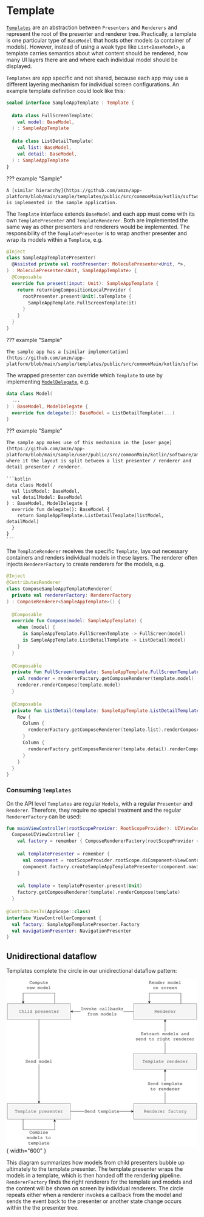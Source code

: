 # Template

[`Templates`](https://github.com/amzn/app-platform/blob/main/presenter/public/src/commonMain/kotlin/software/amazon/app/platform/presenter/template/Template.kt)
are an abstraction between `Presenters` and `Renderers` and represent the root of the presenter and renderer tree.
Practically, a template is one particular type of `BaseModel` that hosts other models (a container of models).
However, instead of using a weak type like `List<BaseModel>`, a template carries semantics about what content should
be rendered, how many UI layers there are and where each individual model should be displayed.

`Templates` are app specific and not shared, because each app may use a different layering mechanism for individual
screen configurations. An example template definition could look like this:

```kotlin
sealed interface SampleAppTemplate : Template {

  data class FullScreenTemplate(
    val model: BaseModel,
  ) : SampleAppTemplate

  data class ListDetailTemplate(
    val list: BaseModel,
    val detail: BaseModel,
  ) : SampleAppTemplate
}
```

??? example "Sample"

    A [similar hierarchy](https://github.com/amzn/app-platform/blob/main/sample/templates/public/src/commonMain/kotlin/software/amazon/app/platform/sample/template/SampleAppTemplate.kt)
    is implemented in the sample application.

The `Template` interface extends `BaseModel` and each app must come with its own `TemplatePresenter` and
`TemplateRenderer`. Both are implemented the same way as other presenters and renderers would be implemented.
The responsibility of the `TemplatePresenter` is to wrap another presenter and wrap its models within a `Template`,
e.g.

```kotlin hl_lines="8"
@Inject
class SampleAppTemplatePresenter(
  @Assisted private val rootPresenter: MoleculePresenter<Unit, *>,
) : MoleculePresenter<Unit, SampleAppTemplate> {
  @Composable
  override fun present(input: Unit): SampleAppTemplate {
    return returningCompositionLocalProvider {
      rootPresenter.present(Unit).toTemplate {
        SampleAppTemplate.FullScreenTemplate(it)
      }
    }
  }
}
```

??? example "Sample"

    The sample app has a [similar implementation](https://github.com/amzn/app-platform/blob/main/sample/templates/public/src/commonMain/kotlin/software/amazon/app/platform/sample/template/SampleAppTemplatePresenter.kt).

The wrapped presenter can override which `Template` to use by implementing [`ModelDelegate`](https://github.com/amzn/app-platform/blob/main/presenter/public/src/commonMain/kotlin/software/amazon/app/platform/presenter/template/ModelDelegate.kt),
e.g.

```kotlin
data class Model(
  ...
) : BaseModel, ModelDelegate {
  override fun delegate(): BaseModel = ListDetailTemplate(...)
}
```

??? example "Sample"

    The sample app makes use of this mechanism in the [user page](https://github.com/amzn/app-platform/blob/main/sample/user/public/src/commonMain/kotlin/software/amazon/app/platform/sample/user/UserPagePresenter.kt),
    where it the layout is split between a list presenter / renderer and detail presenter / renderer.

    ```kotlin
    data class Model(
      val listModel: BaseModel,
      val detailModel: BaseModel
    ) : BaseModel, ModelDelegate {
      override fun delegate(): BaseModel {
        return SampleAppTemplate.ListDetailTemplate(listModel, detailModel)
      }
    }
    ```

The `TemplateRenderer` receives the specific `Template`, lays out necessary containers and renders individual
models in these layers. The renderer often injects `RendererFactory` to create renderers for the models, e.g.

```kotlin
@Inject
@ContributesRenderer
class ComposeSampleAppTemplateRenderer(
  private val rendererFactory: RendererFactory
) : ComposeRenderer<SampleAppTemplate>() {

  @Composable
  override fun Compose(model: SampleAppTemplate) {
    when (model) {
      is SampleAppTemplate.FullScreenTemplate -> FullScreen(model)
      is SampleAppTemplate.ListDetailTemplate -> ListDetail(model)
    }
  }

  @Composable
  private fun FullScreen(template: SampleAppTemplate.FullScreenTemplate) {
    val renderer = rendererFactory.getComposeRenderer(template.model)
    renderer.renderCompose(template.model)
  }

  @Composable
  private fun ListDetail(template: SampleAppTemplate.ListDetailTemplate) {
    Row {
      Column {
        rendererFactory.getComposeRenderer(template.list).renderCompose(template.list)
      }
      Column {
        rendererFactory.getComposeRenderer(template.detail).renderCompose(template.detail)
      }
    }
  }
}
```

### Consuming `Templates`

On the API level `Templates` are regular `Models`, with a regular `Presenter` and `Renderer`. Therefore, they
require no special treatment and the regular `RendererFactory` can be used:

```kotlin
fun mainViewController(rootScopeProvider: RootScopeProvider): UIViewController =
  ComposeUIViewController {
    val factory = remember { ComposeRendererFactory(rootScopeProvider = rootScopeProvider) }

    val templatePresenter = remember {
      val component = rootScopeProvider.rootScope.diComponent<ViewControllerComponent>()
      component.factory.createSampleAppTemplatePresenter(component.navigationPresenter)
    }

    val template = templatePresenter.present(Unit)
    factory.getComposeRenderer(template).renderCompose(template)
  }

@ContributesTo(AppScope::class)
interface ViewControllerComponent {
  val factory: SampleAppTemplatePresenter.Factory
  val navigationPresenter: NavigationPresenter
}
```

## Unidirectional dataflow

Templates complete the circle in our unidirectional dataflow pattern:

![Unidirectional dataflow](images/unidirectional-dataflow.png){ width="600" }

This diagram summarizes how models from child presenters bubble up ultimately to the template presenter. The template
presenter wraps the models in a template, which is then handed off the rendering pipeline. `RendererFactory` finds
the right renderers for the template and models and the content will be shown on screen by individual renderers. The
circle repeats either when a renderer invokes a callback from the model and sends the event back to the presenter or
another state change occurs within the the presenter tree.
